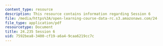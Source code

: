 ```yaml
---
content_type: resource
description: This resource contains information regarding Session 6
file: /media/https%3A/open-learning-course-data-rc.s3.amazonaws.com/24-235j-philosophy-of-law-spring-2012/7592bea83400cf19a6a49caa6219cc7c_MIT24_235JS12_Session6.pdf
file_type: application/pdf
resourcetype: Document
title: 24.235 Session 6
uid: 7592bea8-3400-cf19-a6a4-9caa6219cc7c
---
```

